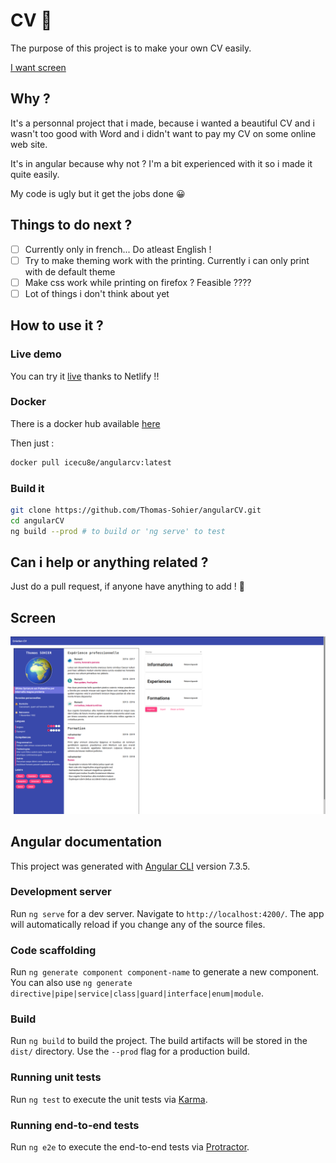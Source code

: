 # CV 📜

The purpose of this project is to make your own CV easily.

[I want screen](#screen)

## Why ?

It's a personnal project that i made, because i wanted a beautiful CV and i wasn't too good with Word and i didn't want to pay my CV on some online web site.

It's in angular because why not ? I'm a bit experienced with it so i made it quite easily.

My code is ugly but it get the jobs done 😀

## Things to do next ?

- [ ] Currently only in french... Do atleast English !
- [ ] Try to make theming work with the printing. Currently i can only print with de default theme
- [ ] Make css work while printing on firefox ? Feasible ????
- [ ] Lot of things i don't think about yet

## How to use it ?

### Live demo

You can try it [live](https://elegant-swanson-7243d9.netlify.com) thanks to Netlify !!

### Docker

There is a docker hub available [here](https://hub.docker.com/repository/docker/icecu8e/angularcv)

Then just :

```bash
docker pull icecu8e/angularcv:latest
```

### Build it

```bash
git clone https://github.com/Thomas-Sohier/angularCV.git
cd angularCV
ng build --prod # to build or 'ng serve' to test
```

## Can i help or anything related ?

Just do a pull request, if anyone have anything to add ! 🙌

## Screen

![cv](/assets/cv.png)

## Angular documentation

This project was generated with [Angular CLI](https://github.com/angular/angular-cli) version 7.3.5.

### Development server

Run `ng serve` for a dev server. Navigate to `http://localhost:4200/`. The app will automatically reload if you change any of the source files.

### Code scaffolding

Run `ng generate component component-name` to generate a new component. You can also use `ng generate directive|pipe|service|class|guard|interface|enum|module`.

### Build

Run `ng build` to build the project. The build artifacts will be stored in the `dist/` directory. Use the `--prod` flag for a production build.

### Running unit tests

Run `ng test` to execute the unit tests via [Karma](https://karma-runner.github.io).

### Running end-to-end tests

Run `ng e2e` to execute the end-to-end tests via [Protractor](http://www.protractortest.org/).